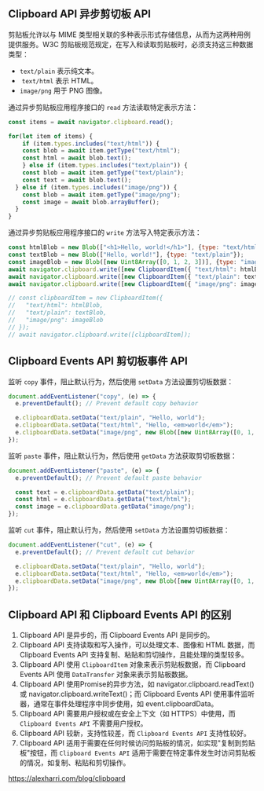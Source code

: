 ## Clipboard API 异步剪切板 API

剪贴板允许以与 MIME 类型相关联的多种表示形式存储信息，从而为这两种用例提供服务。W3C 剪贴板规范规定，在写入和读取剪贴板时，必须支持这三种数据类型：

- `text/plain` 表示纯文本。
-  `text/html` 表示 HTML。
- `image/png` 用于 PNG 图像。

通过异步剪贴板应用程序接口的 `read` 方法读取特定表示方法：

```js
const items = await navigator.clipboard.read();

for(let item of items) {
	if (item.types.includes("text/html")) {
    const blob = await item.getType("text/html");
    const html = await blob.text();
	} else if (item.types.includes("text/plain")) {
    const blob = await item.getType("text/plain");
    const text = await blob.text();
  } else if (item.types.includes("image/png")) {
    const blob = await item.getType("image/png");
    const image = await blob.arrayBuffer();
  }
}
```

通过异步剪贴板应用程序接口的 `write` 方法写入特定表示方法：

```js
const htmlBlob = new Blob(["<h1>Hello, world!</h1>"], {type: "text/html"});
const textBlob = new Blob(["Hello, world!"], {type: "text/plain"});
const imageBlob = new Blob([new Uint8Array([0, 1, 2, 3])], {type: "image/png"});
await navigator.clipboard.write([new ClipboardItem({ "text/html": htmlBlob })]);
await navigator.clipboard.write([new ClipboardItem({ "text/plain": textBlob })]);
await navigator.clipboard.write([new ClipboardItem({ "image/png": imageBlob })]);

// const clipboardItem = new ClipboardItem({
//   "text/html": htmlBlob,
//   "text/plain": textBlob,
//   "image/png": imageBlob
// });
// await navigator.clipboard.write([clipboardItem]);
```

## Clipboard Events API 剪切板事件 API

监听 `copy` 事件，阻止默认行为，然后使用 `setData` 方法设置剪切板数据：
```js
document.addEventListener("copy", (e) => {
  e.preventDefault(); // Prevent default copy behavior

  e.clipboardData.setData("text/plain", "Hello, world");
  e.clipboardData.setData("text/html", "Hello, <em>world</em>");
  e.clipboardData.setData("image/png", new Blob([new Uint8Array([0, 1, 2, 3])]));
});
```

监听 `paste` 事件，阻止默认行为，然后使用 `getData` 方法获取剪切板数据：
```js
document.addEventListener("paste", (e) => {
  e.preventDefault(); // Prevent default paste behavior

  const text = e.clipboardData.getData("text/plain");
  const html = e.clipboardData.getData("text/html");
  const image = e.clipboardData.getData("image/png");
});
```
监听 `cut` 事件，阻止默认行为，然后使用 `setData` 方法设置剪切板数据：
```js
document.addEventListener("cut", (e) => {
  e.preventDefault(); // Prevent default cut behavior

  e.clipboardData.setData("text/plain", "Hello, world");
  e.clipboardData.setData("text/html", "Hello, <em>world</em>");
  e.clipboardData.setData("image/png", new Blob([new Uint8Array([0, 1, 2, 3])]));
});
```

## Clipboard API 和 Clipboard Events API 的区别
1. Clipboard API 是异步的，而 Clipboard Events API 是同步的。
2. Clipboard API 支持读取和写入操作，可以处理文本、图像和 HTML 数据，而 Clipboard Events API 支持复制、粘贴和剪切操作，且能处理的类型较多。
3. Clipboard API 使用 `ClipboardItem` 对象来表示剪贴板数据，而 Clipboard Events API 使用 `DataTransfer` 对象来表示剪贴板数据。
4. Clipboard API 使用Promise的异步方法，如 navigator.clipboard.readText() 或 navigator.clipboard.writeText()；而 Clipboard Events API 使用事件监听器，通常在事件处理程序中同步使用，如 event.clipboardData。
5. Clipboard API 需要用户授权或在安全上下文（如 HTTPS）中使用，而 `Clipboard Events API` 不需要用户授权。
6. Clipboard API 较新，支持性较差，而 `Clipboard Events API` 支持性较好。
7. Clipboard API 适用于需要在任何时候访问剪贴板的情况，如实现"复制到剪贴板"按钮，而 `Clipboard Events API` 适用于需要在特定事件发生时访问剪贴板的情况，如复制、粘贴和剪切操作。



https://alexharri.com/blog/clipboard